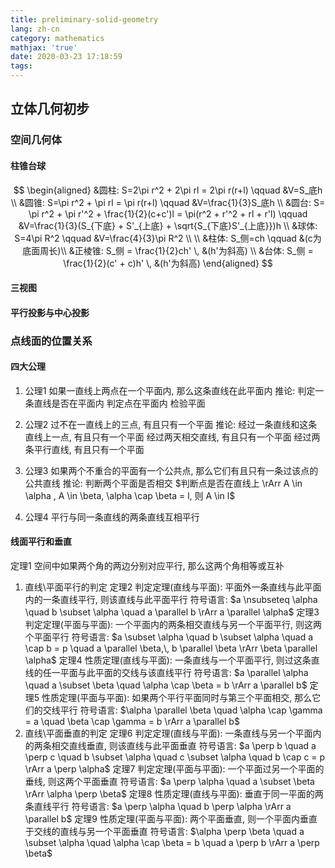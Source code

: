 ```yaml
---
title: preliminary-solid-geometry
lang: zh-cn
category: mathematics
mathjax: 'true'
date: 2020-03-23 17:18:59
tags:
---
```

## 立体几何初步

### 空间几何体 

#### 柱锥台球

$$
\begin{aligned}
&圆柱: S=2\pi r^2 + 2\pi rl = 2\pi r(r+l) \qquad &V=S_底h \\
&圆锥: S=\pi r^2 + \pi rl = \pi r(r+l) \qquad &V=\frac{1}{3}S_底h \\
&圆台: S= \pi r^2 + \pi r'^2 + \frac{1}{2}(c+c')l = \pi(r^2 + r'^2 + rl + r'l) \qquad &V=\frac{1}{3}(S_{下底} + S'_{上底} + \sqrt{S_{下底}S'_{上底}})h \\
&球体: S=4\pi R^2 \qquad &V=\frac{4}{3}\pi R^2 \\
\\
&柱体: S_侧=ch \qquad &(c为底面周长)\\
&正棱锥: S_侧 = \frac{1}{2}ch' \, &(h'为斜高) \\
&台体: S_侧 = \frac{1}{2}(c' + c)h' \, &(h'为斜高)
\end{aligned}
$$

#### 三视图

#### 平行投影与中心投影

### 点线面的位置关系

#### 四大公理

1. 公理1 如果一直线上两点在一个平面内, 那么这条直线在此平面内
   推论: 判定一条直线是否在平面内
         判定点在平面内
         检验平面

2. 公理2 过不在一直线上的三点, 有且只有一个平面
   推论: 经过一条直线和这条直线上一点, 有且只有一个平面
         经过两天相交直线, 有且只有一个平面
         经过两条平行直线, 有且只有一个平面

3. 公理3 如果两个不重合的平面有一个公共点, 那么它们有且只有一条过该点的公共直线
   推论: 判断两个平面是否相交
         $判断点是否在直线上 \rArr A \in \alpha , A \in \beta, \alpha \cap \beta = l, 则 A \in l$

4. 公理4 平行与同一条直线的两条直线互相平行

#### 线面平行和垂直

定理1 空间中如果两个角的两边分别对应平行, 那么这两个角相等或互补

1. 直线\平面平行的判定
   定理2 判定定理(直线与平面): 平面外一条直线与此平面内的一条直线平行, 则该直线与此平面平行
         符号语言: $a \nsubseteq \alpha \quad b \subset \alpha \quad a \parallel b \rArr a \parallel \alpha$
   定理3 判定定理(平面与平面): 一个平面内的两条相交直线与另一个平面平行, 则这两个平面平行
         符号语言: $a \subset \alpha \quad b \subset \alpha \quad a \cap b = p \quad a \parallel \beta,\, b \parallel \beta \rArr \beta \parallel \alpha$
   定理4 性质定理(直线与平面): 一条直线与一个平面平行, 则过这条直线的任一平面与此平面的交线与该直线平行
         符号语言: $a \parallel \alpha \quad a \subset \beta \quad \alpha \cap \beta = b \rArr a \parallel b$
   定理5 性质定理(平面与平面): 如果两个平行平面同时与第三个平面相交, 那么它们的交线平行
         符号语言: $\alpha \parallel \beta \quad \alpha \cap \gamma = a \quad \beta \cap \gamma = b \rArr a \parallel b$
2. 直线\平面垂直的判定
   定理6 判定定理(直线与平面): 一条直线与另一个平面内的两条相交直线垂直, 则该直线与此平面垂直
         符号语言: $a \perp b \quad a \perp c \quad b \subset \alpha \quad c \subset \alpha \quad b \cap c = p \rArr a \perp \alpha$
   定理7 判定定理(平面与平面): 一个平面过另一个平面的垂线, 则这两个平面垂直
         符号语言: $a \perp \alpha \quad a \subset \beta \rArr \alpha \perp \beta$
   定理8 性质定理(直线与平面): 垂直于同一平面的两条直线平行
         符号语言: $a \perp \alpha \quad b \perp \alpha \rArr a \parallel b$
   定理9 性质定理(平面与平面): 两个平面垂直, 则一个平面内垂直于交线的直线与另一个平面垂直
         符号语言: $\alpha \perp \beta \quad a \subset \alpha \quad \alpha \cap \beta = b \quad a \perp b \rArr a \perp \beta$
